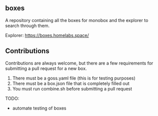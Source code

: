 ## boxes
A repository containing all the boxes for monobox and the explorer to search through them.

Explorer: https://boxes.homelabs.space/

## Contributions
Contributions are always welcome, but there are a few requirements for submitting a pull request for a new box.
1. There must be a goss.yaml file (this is for testing purposes)
2. There must be a box.json file that is completely filled out
3. You must run combine.sh before submitting a pull request


TODO:
- automate testing of boxes